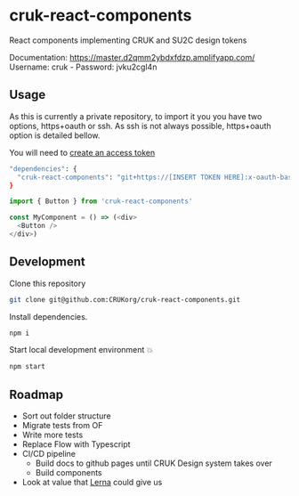 # cruk-react-components
React components implementing CRUK and SU2C design tokens

Documentation: https://master.d2qmm2ybdxfdzp.amplifyapp.com/
Username: cruk - Password: jvku2cgl4n

## Usage

As this is currently a private repository, to import it you you have two options, https+oauth or ssh. As ssh is not always possible, https+oauth option is detailed bellow.

You will need to [create an access token](https://help.github.com/en/github/authenticating-to-github/creating-a-personal-access-token-for-the-command-line)



```sh
"dependencies": {
  "cruk-react-components": "git+https://[INSERT TOKEN HERE]:x-oauth-basic@github.com/CRUKorg/cruk-react-components.git"
}
```

```js
import { Button } from 'cruk-react-components'

const MyComponent = () => (<div>
  <Button />
</div>)
```

## Development

Clone this repository
```sh
git clone git@github.com:CRUKorg/cruk-react-components.git
```

Install dependencies.
```sh
npm i
```

Start local development environment 💥
```sh
npm start
```

## Roadmap

* Sort out folder structure
* Migrate tests from OF
* Write more tests
* Replace Flow with Typescript
* CI/CD pipeline
  * Build docs to github pages until CRUK Design system takes over
  * Build components
* Look at value that [Lerna](https://lerna.js.org/) could give us
